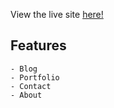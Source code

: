 View the live site [here!](https://elisha-aflalo.onrender.com)

## Features
    - Blog
    - Portfolio
    - Contact
    - About